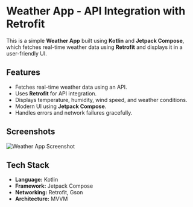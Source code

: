 # Weather App - API Integration with Retrofit

This is a simple **Weather App** built using **Kotlin** and **Jetpack Compose**, which fetches real-time weather data using **Retrofit** and displays it in a user-friendly UI.

## Features
- Fetches real-time weather data using an API.
- Uses **Retrofit** for API integration.
- Displays temperature, humidity, wind speed, and weather conditions.
- Modern UI using **Jetpack Compose**.
- Handles errors and network failures gracefully.

## Screenshots

![Weather App Screenshot](AS1.png)

## Tech Stack
- **Language:** Kotlin
- **Framework:** Jetpack Compose
- **Networking:** Retrofit, Gson
- **Architecture:** MVVM
